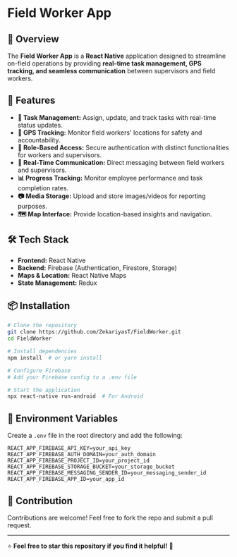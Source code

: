 # Field Worker App

## 📌 Overview
The **Field Worker App** is a **React Native** application designed to streamline on-field operations by providing **real-time task management, GPS tracking, and seamless communication** between supervisors and field workers.

## 🚀 Features
- **🔹 Task Management:** Assign, update, and track tasks with real-time status updates.
- **📍 GPS Tracking:** Monitor field workers' locations for safety and accountability.
- **🔐 Role-Based Access:** Secure authentication with distinct functionalities for workers and supervisors.
- **💬 Real-Time Communication:** Direct messaging between field workers and supervisors.
- **📊 Progress Tracking:** Monitor employee performance and task completion rates.
- **📷 Media Storage:** Upload and store images/videos for reporting purposes.
- **🗺️ Map Interface:** Provide location-based insights and navigation.

## 🛠️ Tech Stack
- **Frontend:** React Native
- **Backend:** Firebase (Authentication, Firestore, Storage)
- **Maps & Location:**  React Native Maps
- **State Management:** Redux 

## 📦 Installation
```bash
# Clone the repository
git clone https://github.com/ZekariyasT/FieldWorker.git
cd FieldWorker

# Install dependencies
npm install  # or yarn install

# Configure Firebase
# Add your Firebase config to a .env file

# Start the application
npx react-native run-android  # For Android
```

## 🔑 Environment Variables
Create a `.env` file in the root directory and add the following:
```env
REACT_APP_FIREBASE_API_KEY=your_api_key
REACT_APP_FIREBASE_AUTH_DOMAIN=your_auth_domain
REACT_APP_FIREBASE_PROJECT_ID=your_project_id
REACT_APP_FIREBASE_STORAGE_BUCKET=your_storage_bucket
REACT_APP_FIREBASE_MESSAGING_SENDER_ID=your_messaging_sender_id
REACT_APP_FIREBASE_APP_ID=your_app_id
```


## 🤝 Contribution
Contributions are welcome! Feel free to fork the repo and submit a pull request.

---
⭐ **Feel free to star this repository if you find it helpful!** 🚀
